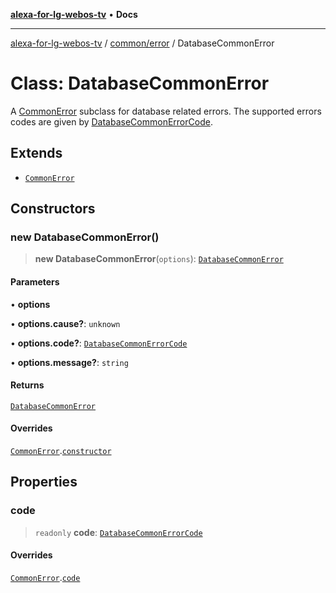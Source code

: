 [**alexa-for-lg-webos-tv**](../../../README.md) • **Docs**

***

[alexa-for-lg-webos-tv](../../../modules.md) / [common/error](../README.md) / DatabaseCommonError

# Class: DatabaseCommonError

A [CommonError](CommonError.md) subclass for database related errors. The supported
errors codes are given by [DatabaseCommonErrorCode](../type-aliases/DatabaseCommonErrorCode.md).

## Extends

- [`CommonError`](CommonError.md)

## Constructors

### new DatabaseCommonError()

> **new DatabaseCommonError**(`options`): [`DatabaseCommonError`](DatabaseCommonError.md)

#### Parameters

• **options**

• **options.cause?**: `unknown`

• **options.code?**: [`DatabaseCommonErrorCode`](../type-aliases/DatabaseCommonErrorCode.md)

• **options.message?**: `string`

#### Returns

[`DatabaseCommonError`](DatabaseCommonError.md)

#### Overrides

[`CommonError`](CommonError.md).[`constructor`](CommonError.md#constructors)

## Properties

### code

> `readonly` **code**: [`DatabaseCommonErrorCode`](../type-aliases/DatabaseCommonErrorCode.md)

#### Overrides

[`CommonError`](CommonError.md).[`code`](CommonError.md#code)
